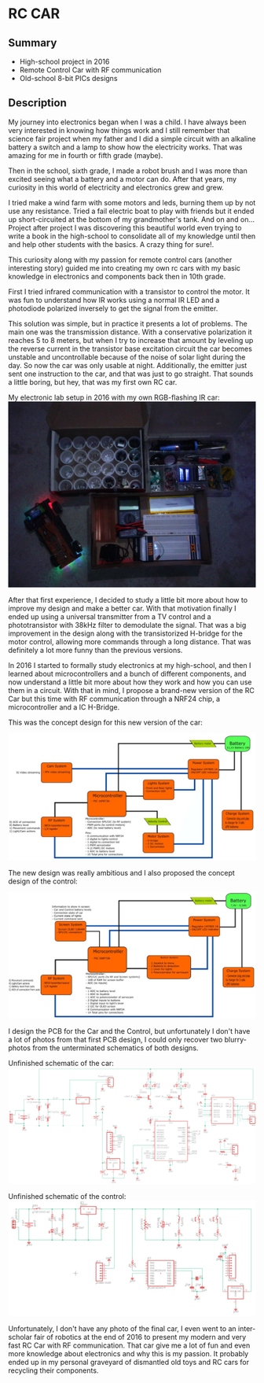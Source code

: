 # RC CAR

## Summary
- High-school project in 2016 
- Remote Control Car with RF communication
- Old-school 8-bit PICs designs

## Description
My journey into electronics began when I was a child. I have always been very interested in knowing how things work and I still remember that science fair project when my father and I did a simple circuit with an alkaline battery a switch and a lamp to show how the electricity works. That was amazing for me in fourth or fifth grade (maybe).

Then in the school, sixth grade, I made a robot brush and I was more than excited seeing what a battery and a motor can do. After that years, my curiosity in this world of electricity and electronics grew and grew. 

I tried make a wind farm with some motors and leds, burning them up by not use any resistance. Tried a fail electric boat to play with friends but it ended up short-circuited at the bottom of my grandmother's tank. And on and on... Project after project I was discovering this beautiful world even trying to write a book in the high-school to consolidate all of my knowledge until then and help other students with the basics. A crazy thing for sure!.

This curiosity along with my passion for remote control cars (another interesting story) guided me into creating my own rc cars with my basic knowledge in electronics and components back then in 10th grade.

First I tried infrared communication with a transistor to control the motor. It was fun to understand how IR works using a normal IR LED and a photodiode polarized inversely to get the signal from the emitter.

This solution was simple, but in practice it presents a lot of problems. The main one was the transmission distance. With a conservative polarization it reaches 5 to 8 meters, but when I try to increase that amount by leveling up the reverse current in the transistor base excitation circuit the car becomes unstable and uncontrollable because of the noise of solar light during the day. So now the car was only usable at night. Additionally, the emitter just sent one instruction to the car, and that was just to go straight. That sounds a little boring, but hey, that was my first own RC car.

My electronic lab setup in 2016 with my own RGB-flashing IR car:
![alt text](setup-with-IR-car.jpg "My electronic lab setup in 2016 with a RGB flashing IR car")

After that first experience, I decided to study a little bit more about how to improve my design and make a better car. With that motivation finally I ended up using a universal transmitter from a TV control and a phototransistor with 38kHz filter to demodulate the signal. That was a big improvement in the design along with the transistorized H-bridge for the motor control, allowing more commands through a long distance. That was definitely a lot more funny than the previous versions.

In 2016 I started to formally study electronics at my high-school, and then I learned about microcontrollers and a bunch of different components, and now understand a little bit more about how they work and how you can use them in a circuit. With that in mind, I propose a brand-new version of the RC Car but this time with RF communication through a NRF24 chip, a microcontroller and a IC H-Bridge. 

This was the concept design for this new version of the car:

![alt text](car-concept-design.jpg "Concept design of new RF car circuit")

The new design was really ambitious and I also proposed the concept design of the control:

![alt text](control-concept-design.jpg "Concept design of new RF control circuit")

I design the PCB for the Car and the Control, but unfortunately I don't have a lot of photos from that first PCB design, I could only recover two blurry-photos from the unterminated schematics of both designs.

Unfinished schematic of the car:
![alt text](car-schematic.png "Unfinished schematic of the car")

Unfinished schematic of the control:
![alt text](control-schematic.png "Unfinished schematic of the control")

Unfortunately, I don't have any photo of the final car, I even went to an inter-scholar fair of robotics at the end of 2016 to present my modern and very fast RC Car with RF communication. That car give me a lot of fun and even more knowledge about electronics and why this is my passion. It probably ended up in my personal graveyard of dismantled old toys and RC cars for recycling their components.

